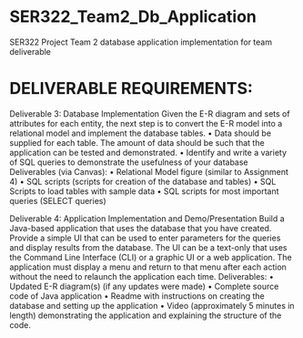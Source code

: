 # SER322_Team2_Db_Application
SER322 Project Team 2 database application implementation for team deliverable

# DELIVERABLE REQUIREMENTS:
Deliverable 3: Database Implementation
Given the E-R diagram and sets of attributes for each entity, the next step is to convert
the E-R model into a relational model and implement the database tables.
• Data should be supplied for each table. The amount of data should be such
that the application can be tested and demonstrated.
• Identify and write a variety of SQL queries to demonstrate the usefulness of
your database
Deliverables (via Canvas):
• Relational Model figure (similar to Assignment 4)
• SQL scripts (scripts for creation of the database and tables)
• SQL Scripts to load tables with sample data
• SQL scripts for most important queries (SELECT queries)



Deliverable 4: Application Implementation and Demo/Presentation
Build a Java-based application that uses the database that you have created. Provide a
simple UI that can be used to enter parameters for the queries and display results from
the database. The UI can be a text-only that uses the Command Line Interface (CLI) or a
graphic UI or a web application. The application must display a menu and return to that
menu after each action without the need to relaunch the application each time.
Deliverables:
• Updated E-R diagram(s) (if any updates were made)
• Complete source code of Java application
• Readme with instructions on creating the database and setting up the application
• Video (approximately 5 minutes in length) demonstrating the application and
explaining the structure of the code.


